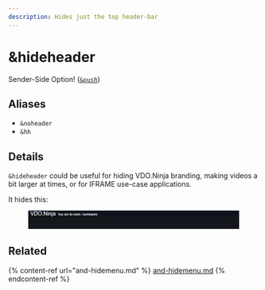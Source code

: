 ```yaml
---
description: Hides just the top header-bar
---
```


# \&hideheader

Sender-Side Option! ([`&push`](../../source-settings/push.md))

## Aliases

* `&noheader`
* `&hh`

## Details

`&hideheader` could be useful for hiding VDO.Ninja branding, making videos a bit larger at times, or for IFRAME use-case applications.

It hides this:

<figure><img src="../../.gitbook/assets/image (149).png" alt=""><figcaption></figcaption></figure>

## Related

{% content-ref url="and-hidemenu.md" %}
[and-hidemenu.md](and-hidemenu.md)
{% endcontent-ref %}
